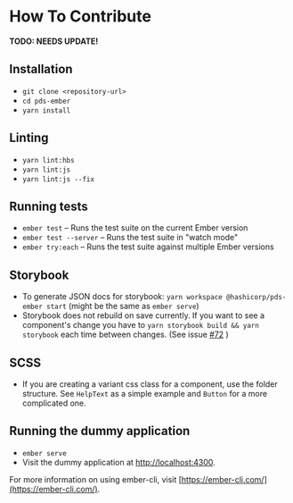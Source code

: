 # How To Contribute

**TODO: NEEDS UPDATE!**


## Installation

* `git clone <repository-url>`
* `cd pds-ember`
* `yarn install`


## Linting

* `yarn lint:hbs`
* `yarn lint:js`
* `yarn lint:js --fix`


## Running tests

* `ember test` – Runs the test suite on the current Ember version
* `ember test --server` – Runs the test suite in "watch mode"
* `ember try:each` – Runs the test suite against multiple Ember versions


## Storybook
* To generate JSON docs for storybook: `yarn workspace @hashicorp/pds-ember start` (might be the same as `ember serve`)
* Storybook does not rebuild on save currently.  If you want to see a component's change you have to `yarn storybook build && yarn storybook` each time between changes. (See issue [#72](https://github.com/hashicorp/structure/issues/72) )

## SCSS
* If you are creating a variant css class for a component, use the folder structure.  See `HelpText` as a simple example and `Button` for a more complicated one.


## Running the dummy application

* `ember serve`
* Visit the dummy application at [http://localhost:4300](http://localhost:4300).

For more information on using ember-cli, visit [https://ember-cli.com/](https://ember-cli.com/).


